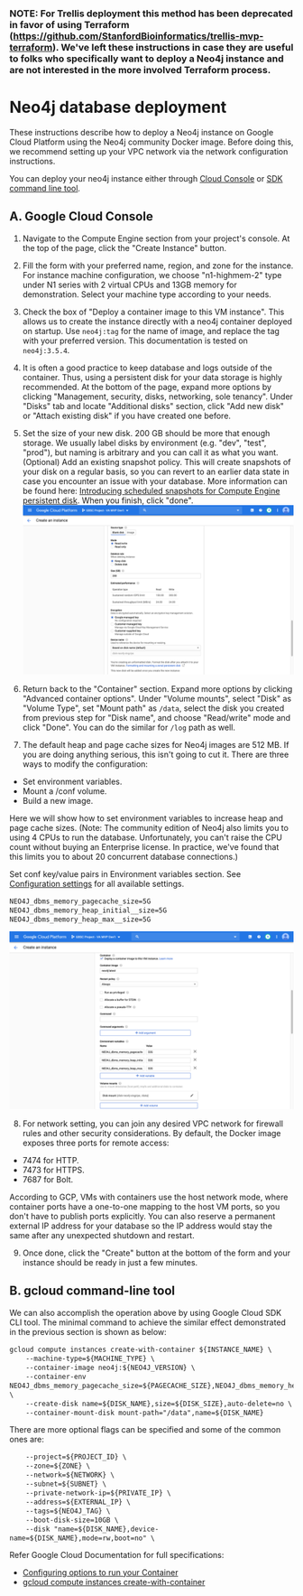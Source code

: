 ### NOTE: For Trellis deployment this method has been deprecated in favor of using Terraform (https://github.com/StanfordBioinformatics/trellis-mvp-terraform). We've left these instructions in case they are useful to folks who specifically want to deploy a Neo4j instance and are not interested in the more involved Terraform process.

# Neo4j database deployment

These instructions describe how to deploy a Neo4j instance on Google Cloud Platform using the Neo4j community Docker image. Before doing this, we recommend setting up your VPC network via the network configuration instructions.

You can deploy your neo4j instance either through [Cloud Console](#a-google-cloud-console) or [SDK command line tool](#b-gcloud-command-line-tool).

## A. Google Cloud Console
1. Navigate to the Compute Engine section from your project's console. At the top of the page, click the "Create Instance" button.

2. Fill the form with your preferred name, region, and zone for the instance. For instance machine configuration, we choose "n1-highmem-2" type under N1 series with 2 virtual CPUs and 13GB memory for demonstration. Select your machine type according to your needs.

3. Check the box of "Deploy a container image to this VM instance". This allows us to create the instance directly with a neo4j container deployed on startup. Use `neo4j:tag` for the name of image, and replace the tag with your preferred version. This documentation is tested on `neo4j:3.5.4`.

4. It is often a good practice to keep database and logs outside of the container. Thus, using a persistent disk for your data storage is highly recommended. At the bottom of the page, expand more options by clicking "Management, security, disks, networking, sole tenancy". Under "Disks" tab and locate "Additional disks" section, click "Add new disk" or "Attach existing disk" if you have created one before.

5. Set the size of your new disk. 200 GB should be more that enough storage. We usually label disks by environment (e.g. "dev", "test", "prod"), but naming is arbitrary and you can call it as what you want. (Optional) Add an existing snapshot policy. This will create snapshots of your disk on a regular basis, so you can revert to an earlier data state in case you encounter an issue with your database. More information can be found here: [Introducing scheduled snapshots for Compute Engine persistent disk](https://cloud.google.com/blog/products/compute/introducing-scheduled-snapshots-for-compute-engine-persistent-disk). When you finish, click "done".
![Add new disk](images/disk.png)

6. Return back to the "Container" section. Expand more options by clicking "Advanced container options". Under "Volume mounts", select "Disk" as "Volume Type", set "Mount path" as `/data`, select the disk you created from previous step for "Disk name", and choose "Read/write" mode and click "Done". You can do the similar for `/log` path as well.

7. The default heap and page cache sizes for Neo4j images are 512 MB. If you are doing anything serious, this isn't going to cut it. There are three ways to modify the configuration:
 * Set environment variables.
 * Mount a /conf volume.
 * Build a new image.

 Here we will show how to set environment variables to increase heap and page cache sizes. (Note: The community edition of Neo4j also limits you to using 4 CPUs to run the database. Unfortunately, you can't raise the CPU count without buying an Enterprise license. In practice, we've found that this limits you to about 20 concurrent database connections.)

 Set conf key/value pairs in Environment variables section. See [Configuration settings](https://neo4j.com/docs/operations-manual/current/reference/configuration-settings/) for all available settings.
 ```
NEO4J_dbms_memory_pagecache_size=5G
NEO4J_dbms_memory_heap_initial__size=5G
NEO4J_dbms_memory_heap_max__size=5G
 ```
 ![Volume mounts](images/container.png)

8. For network setting, you can join any desired VPC network for firewall rules and other security considerations. By default, the Docker image exposes three ports for remote access:
 * 7474 for HTTP.
 * 7473 for HTTPS.
 * 7687 for Bolt.

 According to GCP, VMs with containers use the host network mode, where container ports have a one-to-one mapping to the host VM ports, so you don't have to publish ports explicitly. You can also reserve a permanent external IP address for your database so the IP address would stay the same after any unexpected shutdown and restart.

9. Once done, click the "Create" button at the bottom of the form and your instance should be ready in just a few minutes.

## B. gcloud command-line tool
We can also accomplish the operation above by using Google Cloud SDK CLI tool. The minimal command to achieve the similar effect demonstrated in the previous section is shown as below:
```
gcloud compute instances create-with-container ${INSTANCE_NAME} \
    --machine-type=${MACHINE_TYPE} \
    --container-image neo4j:${NEO4J_VERSION} \
    --container-env NEO4J_dbms_memory_pagecache_size=${PAGECACHE_SIZE},NEO4J_dbms_memory_heap_initial__size=${HEAP_INIT_SIZE},NEO4J_dbms_memory_heap_max__size=${HEAP_MAX_SIZE} \
    --create-disk name=${DISK_NAME},size=${DISK_SIZE},auto-delete=no \
    --container-mount-disk mount-path="/data",name=${DISK_NAME}
```
There are more optional flags can be specified and some of the common ones are:
```
    --project=${PROJECT_ID} \
    --zone=${ZONE} \
    --network=${NETWORK} \
    --subnet=${SUBNET} \
    --private-network-ip=${PRIVATE_IP} \
    --address=${EXTERNAL_IP} \
    --tags=${NEO4J_TAG} \
    --boot-disk-size=10GB \
    --disk "name=${DISK_NAME},device-name=${DISK_NAME},mode=rw,boot=no" \
```
Refer Google Cloud Documentation for full specifications:
* [Configuring options to run your Container](https://cloud.google.com/compute/docs/containers/configuring-options-to-run-containers)
* [gcloud compute instances create-with-container](https://cloud.google.com/sdk/gcloud/reference/compute/instances/create-with-container)

<!--
gcloud compute instances create-with-container trellis-neo4j-xingziye \
    --machine-type=n1-highmem-2 \
    --tags=neo4j \
    --network=trellis-dev \
    --subnet=us-west1 \
    --address=trellis-neo4j-xingziye \
    --container-image neo4j:3.5.4 \
    --container-env NEO4J_dbms_memory_pagecache_size=5G,NEO4J_dbms_memory_heap_initial__size=5G,NEO4J_dbms_memory_heap_max__size=5G \
    --create-disk name=disk-neo4j-xingziye,size=200GB,auto-delete=no \
    --container-mount-disk mount-path="/data",name=disk-neo4j-xingziye
--!>
